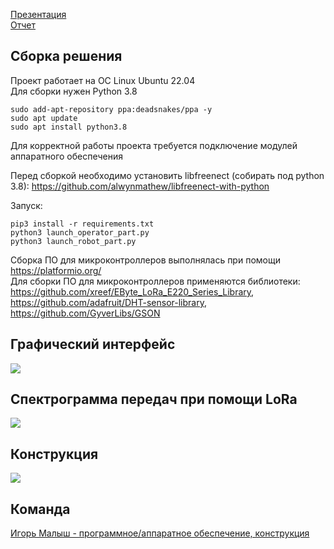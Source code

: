 [Презентация](https://drive.google.com/file/d/1JERFSXeAEsDtELn5uCYsfifsmstXoqhV/view?usp=sharing) </br>
[Отчет](https://drive.google.com/file/d/10wPHXu9SVHKw2DTHqq66AvC2ev5tR8jF/view?usp=sharing) </br>


## Сборка решения
Проект работает на ОС Linux Ubuntu 22.04 </br>
Для сборки нужен Python 3.8 </br>

```
sudo add-apt-repository ppa:deadsnakes/ppa -y
sudo apt update
sudo apt install python3.8
```

Для корректной работы проекта требуется подключение модулей аппаратного обеспечения</br>

Перед сборкой необходимо установить libfreenect (собирать под python 3.8): https://github.com/alwynmathew/libfreenect-with-python </br>

Запуск:
```
pip3 install -r requirements.txt
python3 launch_operator_part.py
python3 launch_robot_part.py
```

Сборка ПО для микроконтроллеров выполнялась при помощи https://platformio.org/ </br>
Для сборки ПО для микроконтроллеров применяются библиотеки: https://github.com/xreef/EByte_LoRa_E220_Series_Library, https://github.com/adafruit/DHT-sensor-library, https://github.com/GyverLibs/GSON </br>

## Графический интерфейс
![](https://github.com/CepbluKot/diploma_gui_ok/blob/master/interface.jpeg) </br>

## Спектрограмма передач при помощи LoRa
![](https://github.com/CepbluKot/diploma_gui_ok/blob/master/spectrogram.jpeg) </br>

## Конструкция
![](https://github.com/CepbluKot/diploma_gui_ok/blob/master/body.jpg) </br>

## Команда
[Игорь Малыш - программное/аппаратное обеспечение, конструкция](http://t.me/igmalysh) </br>
